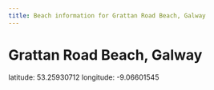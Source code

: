 ```yaml
---
title: Beach information for Grattan Road Beach, Galway
---
```

# Grattan Road Beach, Galway 

<div class="location-info">latitude: 53.25930712 longitude: -9.06601545</div>
<div id="met-eireann-warnings" onload="get_met_eireann_warnings(EI10)"></div>
<div></div>